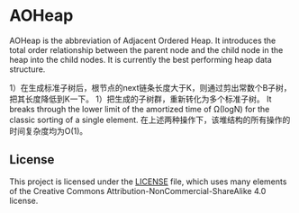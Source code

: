 # AOHeap
AOHeap is the abbreviation of Adjacent Ordered Heap. 
It introduces the total order relationship between the parent node and the child node in the heap into the child nodes. 
It is currently the best performing heap data structure.

1）在生成标准子树后，根节点的next链条长度大于K，则通过剪出常数个B子树，把其长度降低到K一下。
1）把生成的子树群，重新转化为多个标准子树。
It breaks through the lower limit of the amortized time of Ω(logN) for the classic sorting of a single element.
在上述两种操作下，该堆结构的所有操作的时间复杂度均为O(1)。

## License
This project is licensed under the [LICENSE](LICENSE) file, which uses many elements of the Creative Commons Attribution-NonCommercial-ShareAlike 4.0 license.



